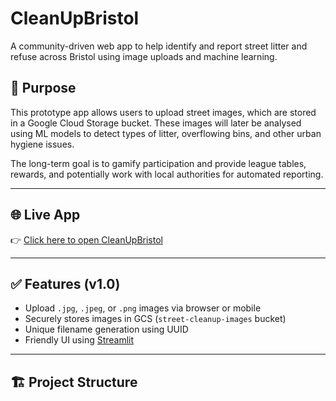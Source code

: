 # CleanUpBristol

A community-driven web app to help identify and report street litter and refuse across Bristol using image uploads and machine learning.

## 🚀 Purpose

This prototype app allows users to upload street images, which are stored in a Google Cloud Storage bucket. These images will later be analysed using ML models to detect types of litter, overflowing bins, and other urban hygiene issues.

The long-term goal is to gamify participation and provide league tables, rewards, and potentially work with local authorities for automated reporting.

---

## 🌐 Live App

👉 [Click here to open CleanUpBristol](https://your-username-cleanupbristol.streamlit.app)

---

## ✅ Features (v1.0)

- Upload `.jpg`, `.jpeg`, or `.png` images via browser or mobile
- Securely stores images in GCS (`street-cleanup-images` bucket)
- Unique filename generation using UUID
- Friendly UI using [Streamlit](https://streamlit.io/)

---

## 🏗 Project Structure
